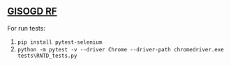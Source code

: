 ## [GISOGD RF](https://gisogd.gov.ru/)
For run tests:
1. `pip install pytest-selenium`
2. `python -m pytest -v --driver Chrome --driver-path chromedriver.exe tests\RNTD_tests.py`
   
